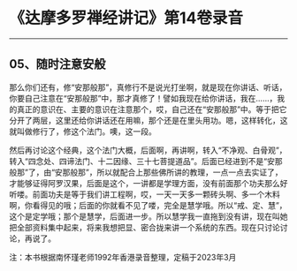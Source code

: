 # 《达摩多罗禅经讲记》第14卷录音

------

## 05、随时注意安般

那么你们还有，修“安那般那”，真修行不是说光打坐啊，就是现在你讲话、听话，你要自己注意在“安那般那”中，那才真修了！譬如我现在给你讲话，我在……，我的真正的意识在、主要的意识在注意那个，哎，自己还在“安那般那”中。等于把它分开了两层，这里还给你讲话还在用嘛，那个还是在里头用功。嗯，这样转化，这就叫做修行了，修这个法门。噢，这一段。

然后再讨论这个经典，这个法门大概，后面啊，再讲啊，转入“不净观、白骨观”，转入“四念处、四谛法门、十二因缘、三十七菩提道品”。后面已经进到不是“安那般那”了，由“安那般那”，所以就配合上那些佛所讲的教理，一点一点去实证了，才能够证得阿罗汉果，后面是这个，一讲都是学理方面，没有前面那个功夫那么好听喽。前面功夫是等于我们讲工程啊，哎，一天一天多一颗砖头啊、多一个木料啊，你看得见的哦；后面的你就看不见了喽，完全是慧学哦。所以“戒、定、慧”，这个是定学哦；那个是慧学，后面进一步。所以慧学我一直拖到没有讲，现在叫她把全部资料集中起来，将来我想把显、密合拢来讲一个系统的东西。现在只讨论讨论，再说了。

注：本书根据南怀瑾老师1992年香港录音整理，定稿于2023年3月

